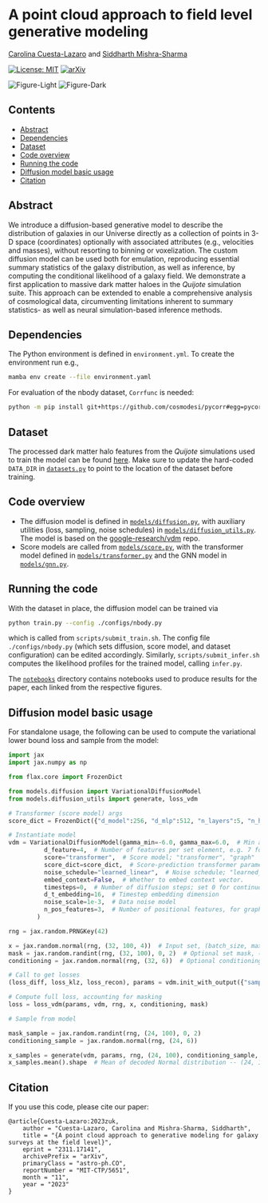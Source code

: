 # A point cloud approach to field level generative modeling<!-- omit from toc -->

[Carolina Cuesta-Lazaro](mailto:cuestalz@mit.edu) and [Siddharth Mishra-Sharma](mailto:smsharma@mit.edu)

[![License: MIT](https://img.shields.io/badge/License-MIT-red.svg)](https://opensource.org/licenses/MIT)
[![arXiv](https://img.shields.io/badge/arXiv-2311.17141%20-green.svg)](https://arxiv.org/abs/2311.17141)

![Figure-Light](notebooks/plots/diffusion_fig.png#gh-light-mode-only)
![Figure-Dark](notebooks/plots/diffusion_fig_dark.png#gh-dark-mode-only)


## Contents<!-- omit from toc -->

- [Abstract](#abstract)
- [Dependencies](#dependencies)
- [Dataset](#dataset)
- [Code overview](#code-overview)
- [Running the code](#running-the-code)
- [Diffusion model basic usage](#diffusion-model-basic-usage)
- [Citation](#citation)

## Abstract

We introduce a diffusion-based generative model to describe the distribution of galaxies in our Universe directly as a collection of points in 3-D space (coordinates) optionally with associated attributes (e.g., velocities and masses), without resorting to binning or voxelization. The custom diffusion model can be used both for emulation, reproducing essential summary statistics of the galaxy distribution, as well as inference, by computing the conditional likelihood of a galaxy field. We demonstrate a first application to massive dark matter haloes in the _Quijote_ simulation suite. This approach can be extended to enable a comprehensive analysis of cosmological data, circumventing limitations inherent to summary statistics- as well as neural simulation-based inference methods.

## Dependencies

The Python environment is defined in `environment.yml`. To create the environment run e.g.,
``` sh
mamba env create --file environment.yaml
```

For evaluation of the nbody dataset, `Corrfunc` is needed:
``` sh
python -m pip install git+https://github.com/cosmodesi/pycorr#egg=pycorr[corrfunc]
```

## Dataset

The processed dark matter halo features from the _Quijote_ simulations used to train the model can be found [here](https://drive.google.com/drive/folders/16etX6fHLlJQqD9K_UIzAbiDFkSmAuIBu?usp=share_link). Make sure to update the hard-coded `DATA_DIR` in [`datasets.py`](datasets.py) to point to the location of the dataset before training.

## Code overview

- The diffusion model is defined in [`models/diffusion.py`](models/diffusion.py), with auxiliary utilities (loss, sampling, noise schedules) in [`models/diffusion_utils.py`](models/diffusion_utils.py). The model is based on the [google-research/vdm](https://github.com/google-research/vdm) repo.
- Score models are called from [`models/score.py`](models/score.py), with the transformer model defined in [`models/transformer.py`](models/transformer.py) and the GNN model in [`models/gnn.py`](models/gnn.py).

## Running the code

With the dataset in place, the diffusion model can be trained via
``` sh
python train.py --config ./configs/nbody.py
```
which is called from `scripts/submit_train.sh`. The config file `./configs/nbody.py` (which sets diffusion, score model, and dataset configuration) can be edited accordingly. Similarly, `scripts/submit_infer.sh` computes the likelihood profiles for the trained model, calling `infer.py`.

The [`notebooks`](notebooks/) directory contains notebooks used to produce results for the paper, each linked from the respective figures. 

## Diffusion model basic usage

For standalone usage, the following can be used to compute the variational lower bound loss and sample from the model:

``` py
import jax
import jax.numpy as np

from flax.core import FrozenDict

from models.diffusion import VariationalDiffusionModel
from models.diffusion_utils import generate, loss_vdm

# Transformer (score model) args
score_dict = FrozenDict({"d_model":256, "d_mlp":512, "n_layers":5, "n_heads":4, "induced_attention":False, "n_inducing_points":32})

# Instantiate model
vdm = VariationalDiffusionModel(gamma_min=-6.0, gamma_max=6.0,  # Min and max initial log-SNR in the noise schedule
          d_feature=4,  # Number of features per set element, e.g. 7 for (x, y, z, vx, vy, vz, m)
          score="transformer",  # Score model; "transformer", "graph"
          score_dict=score_dict,  # Score-prediction transformer parameters
          noise_schedule="learned_linear",  # Noise schedule; "learned_linear", "learned_net" (monotonic neural network), or "linear" (fixed)
          embed_context=False,  # Whether to embed context vector.
          timesteps=0,  # Number of diffusion steps; set 0 for continuous-time version of variational lower bound
          d_t_embedding=16,  # Timestep embedding dimension
          noise_scale=1e-3,  # Data noise model
          n_pos_features=3,  # Number of positional features, for graph-building
        )

rng = jax.random.PRNGKey(42)

x = jax.random.normal(rng, (32, 100, 4))  # Input set, (batch_size, max_set_size, num_features)
mask = jax.random.randint(rng, (32, 100), 0, 2)  # Optional set mask, (batch_size, max_set_size); can be `None`
conditioning = jax.random.normal(rng, (32, 6))  # Optional conditioning context, (batch_size, context_size); can be `None`

# Call to get losses
(loss_diff, loss_klz, loss_recon), params = vdm.init_with_output({"sample": rng, "params": rng}, x, conditioning, mask)

# Compute full loss, accounting for masking
loss = loss_vdm(params, vdm, rng, x, conditioning, mask)

# Sample from model

mask_sample = jax.random.randint(rng, (24, 100), 0, 2)
conditioning_sample = jax.random.normal(rng, (24, 6))

x_samples = generate(vdm, params, rng, (24, 100), conditioning_sample, mask_sample)
x_samples.mean().shape  # Mean of decoded Normal distribution -- (24, 100, 4)
```

## Citation

If you use this code, please cite our paper:

```
@article{Cuesta-Lazaro:2023zuk,
    author = "Cuesta-Lazaro, Carolina and Mishra-Sharma, Siddharth",
    title = "{A point cloud approach to generative modeling for galaxy surveys at the field level}",
    eprint = "2311.17141",
    archivePrefix = "arXiv",
    primaryClass = "astro-ph.CO",
    reportNumber = "MIT-CTP/5651",
    month = "11",
    year = "2023"
}
```
